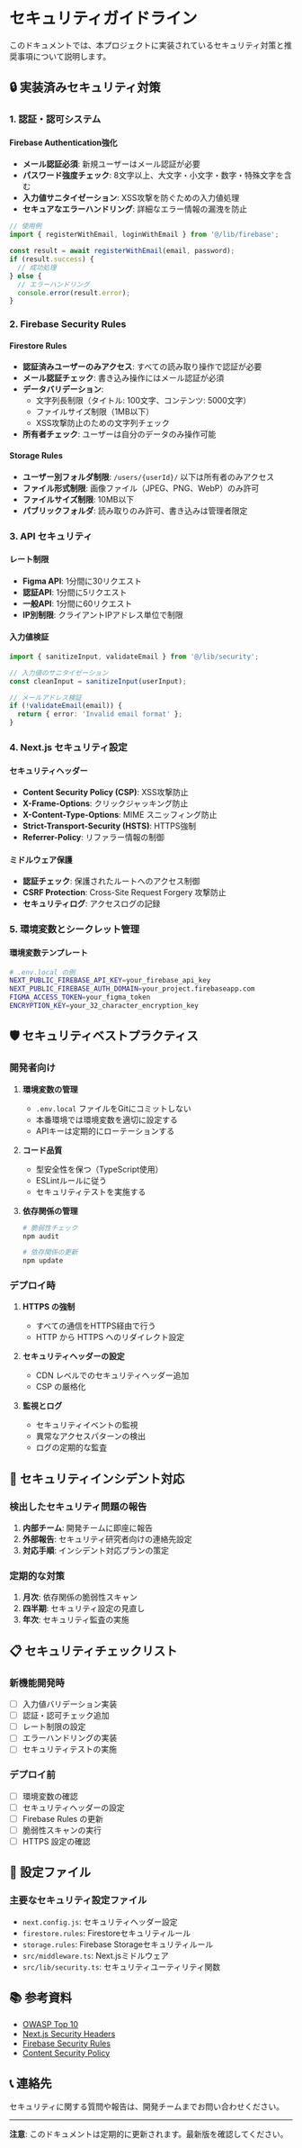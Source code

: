 # セキュリティガイドライン

このドキュメントでは、本プロジェクトに実装されているセキュリティ対策と推奨事項について説明します。

## 🔒 実装済みセキュリティ対策

### 1. 認証・認可システム

#### Firebase Authentication強化
- **メール認証必須**: 新規ユーザーはメール認証が必要
- **パスワード強度チェック**: 8文字以上、大文字・小文字・数字・特殊文字を含む
- **入力値サニタイゼーション**: XSS攻撃を防ぐための入力値処理
- **セキュアなエラーハンドリング**: 詳細なエラー情報の漏洩を防止

```typescript
// 使用例
import { registerWithEmail, loginWithEmail } from '@/lib/firebase';

const result = await registerWithEmail(email, password);
if (result.success) {
  // 成功処理
} else {
  // エラーハンドリング
  console.error(result.error);
}
```

### 2. Firebase Security Rules

#### Firestore Rules
- **認証済みユーザーのみアクセス**: すべての読み取り操作で認証が必要
- **メール認証チェック**: 書き込み操作にはメール認証が必須
- **データバリデーション**: 
  - 文字列長制限（タイトル: 100文字、コンテンツ: 5000文字）
  - ファイルサイズ制限（1MB以下）
  - XSS攻撃防止のための文字列チェック
- **所有者チェック**: ユーザーは自分のデータのみ操作可能

#### Storage Rules
- **ユーザー別フォルダ制限**: `/users/{userId}/` 以下は所有者のみアクセス
- **ファイル形式制限**: 画像ファイル（JPEG、PNG、WebP）のみ許可
- **ファイルサイズ制限**: 10MB以下
- **パブリックフォルダ**: 読み取りのみ許可、書き込みは管理者限定

### 3. API セキュリティ

#### レート制限
- **Figma API**: 1分間に30リクエスト
- **認証API**: 1分間に5リクエスト
- **一般API**: 1分間に60リクエスト
- **IP別制限**: クライアントIPアドレス単位で制限

#### 入力値検証
```typescript
import { sanitizeInput, validateEmail } from '@/lib/security';

// 入力値のサニタイゼーション
const cleanInput = sanitizeInput(userInput);

// メールアドレス検証
if (!validateEmail(email)) {
  return { error: 'Invalid email format' };
}
```

### 4. Next.js セキュリティ設定

#### セキュリティヘッダー
- **Content Security Policy (CSP)**: XSS攻撃防止
- **X-Frame-Options**: クリックジャッキング防止
- **X-Content-Type-Options**: MIME スニッフィング防止
- **Strict-Transport-Security (HSTS)**: HTTPS強制
- **Referrer-Policy**: リファラー情報の制御

#### ミドルウェア保護
- **認証チェック**: 保護されたルートへのアクセス制御
- **CSRF Protection**: Cross-Site Request Forgery 攻撃防止
- **セキュリティログ**: アクセスログの記録

### 5. 環境変数とシークレット管理

#### 環境変数テンプレート
```bash
# .env.local の例
NEXT_PUBLIC_FIREBASE_API_KEY=your_firebase_api_key
NEXT_PUBLIC_FIREBASE_AUTH_DOMAIN=your_project.firebaseapp.com
FIGMA_ACCESS_TOKEN=your_figma_token
ENCRYPTION_KEY=your_32_character_encryption_key
```

## 🛡️ セキュリティベストプラクティス

### 開発者向け

1. **環境変数の管理**
   - `.env.local` ファイルをGitにコミットしない
   - 本番環境では環境変数を適切に設定する
   - APIキーは定期的にローテーションする

2. **コード品質**
   - 型安全性を保つ（TypeScript使用）
   - ESLintルールに従う
   - セキュリティテストを実施する

3. **依存関係の管理**
   ```bash
   # 脆弱性チェック
   npm audit
   
   # 依存関係の更新
   npm update
   ```

### デプロイ時

1. **HTTPS の強制**
   - すべての通信をHTTPS経由で行う
   - HTTP から HTTPS へのリダイレクト設定

2. **セキュリティヘッダーの設定**
   - CDN レベルでのセキュリティヘッダー追加
   - CSP の厳格化

3. **監視とログ**
   - セキュリティイベントの監視
   - 異常なアクセスパターンの検出
   - ログの定期的な監査

## 🚨 セキュリティインシデント対応

### 検出したセキュリティ問題の報告

1. **内部チーム**: 開発チームに即座に報告
2. **外部報告**: セキュリティ研究者向けの連絡先設定
3. **対応手順**: インシデント対応プランの策定

### 定期的な対策

1. **月次**: 依存関係の脆弱性スキャン
2. **四半期**: セキュリティ設定の見直し
3. **年次**: セキュリティ監査の実施

## 📋 セキュリティチェックリスト

### 新機能開発時

- [ ] 入力値バリデーション実装
- [ ] 認証・認可チェック追加
- [ ] レート制限の設定
- [ ] エラーハンドリングの実装
- [ ] セキュリティテストの実施

### デプロイ前

- [ ] 環境変数の確認
- [ ] セキュリティヘッダーの設定
- [ ] Firebase Rules の更新
- [ ] 脆弱性スキャンの実行
- [ ] HTTPS 設定の確認

## 🔧 設定ファイル

### 主要なセキュリティ設定ファイル

- `next.config.js`: セキュリティヘッダー設定
- `firestore.rules`: Firestoreセキュリティルール
- `storage.rules`: Firebase Storageセキュリティルール  
- `src/middleware.ts`: Next.jsミドルウェア
- `src/lib/security.ts`: セキュリティユーティリティ関数

## 📚 参考資料

- [OWASP Top 10](https://owasp.org/www-project-top-ten/)
- [Next.js Security Headers](https://nextjs.org/docs/app/building-your-application/configuring/security-headers)
- [Firebase Security Rules](https://firebase.google.com/docs/rules)
- [Content Security Policy](https://developer.mozilla.org/en-US/docs/Web/HTTP/CSP)

## 📞 連絡先

セキュリティに関する質問や報告は、開発チームまでお問い合わせください。

---

**注意**: このドキュメントは定期的に更新されます。最新版を確認してください。
